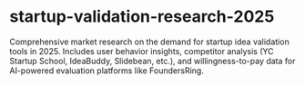 # startup-validation-research-2025
Comprehensive market research on the demand for startup idea validation tools in 2025. Includes user behavior insights, competitor analysis (YC Startup School, IdeaBuddy, Slidebean, etc.), and willingness-to-pay data for AI-powered evaluation platforms like FoundersRing.
